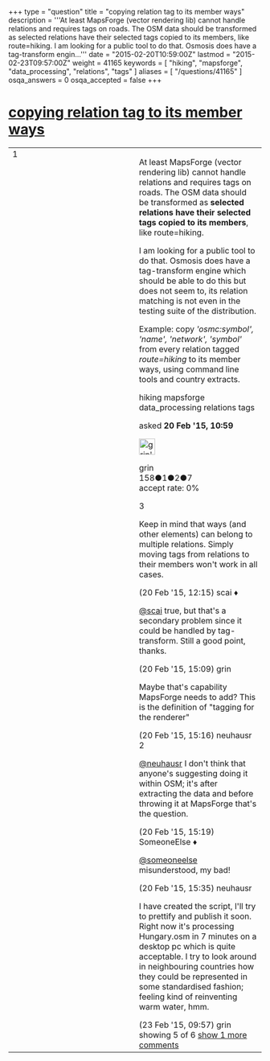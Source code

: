 +++
type = "question"
title = "copying relation tag to its member ways"
description = '''At least MapsForge (vector rendering lib) cannot handle relations and requires tags on roads. The OSM data should be transformed as selected relations have their selected tags copied to its members, like route=hiking. I am looking for a public tool to do that. Osmosis does have a tag-transform engin...'''
date = "2015-02-20T10:59:00Z"
lastmod = "2015-02-23T09:57:00Z"
weight = 41165
keywords = [ "hiking", "mapsforge", "data_processing", "relations", "tags" ]
aliases = [ "/questions/41165" ]
osqa_answers = 0
osqa_accepted = false
+++

<div class="headNormal">

# [copying relation tag to its member ways](/questions/41165/copying-relation-tag-to-its-member-ways)

</div>

<div id="main-body">

<div id="askform">

<table id="question-table" style="width:100%;">
<colgroup>
<col style="width: 50%" />
<col style="width: 50%" />
</colgroup>
<tbody>
<tr>
<td style="width: 30px; vertical-align: top"><div class="vote-buttons">
<span id="post-41165-upvote" class="ajax-command post-vote up" rel="nofollow" title="I like this post (click again to cancel)"> </span>
<div id="post-41165-score" class="post-score" title="current number of votes">
1
</div>
<span id="post-41165-downvote" class="ajax-command post-vote down" rel="nofollow" title="I dont like this post (click again to cancel)"> </span> <span id="favorite-mark" class="ajax-command favorite-mark" rel="nofollow" title="mark/unmark this question as favorite (click again to cancel)"> </span>
<div id="favorite-count" class="favorite-count">
&#10;</div>
</div></td>
<td><div id="item-right">
<div class="question-body">
<p>At least MapsForge (vector rendering lib) cannot handle relations and requires tags on roads. The OSM data should be transformed as <strong>selected relations have their selected tags copied to its members</strong>, like route=hiking.</p>
<p>I am looking for a public tool to do that. Osmosis does have a tag-transform engine which should be able to do this but does not seem to, its relation matching is not even in the testing suite of the distribution.</p>
<p>Example: copy <em>'osmc:symbol', 'name', 'network', 'symbol'</em> from every relation tagged <em>route=hiking</em> to its member ways, using command line tools and country extracts.</p>
</div>
<div id="question-tags" class="tags-container tags">
<span class="post-tag tag-link-hiking" rel="tag" title="see questions tagged &#39;hiking&#39;">hiking</span> <span class="post-tag tag-link-mapsforge" rel="tag" title="see questions tagged &#39;mapsforge&#39;">mapsforge</span> <span class="post-tag tag-link-data_processing" rel="tag" title="see questions tagged &#39;data_processing&#39;">data_processing</span> <span class="post-tag tag-link-relations" rel="tag" title="see questions tagged &#39;relations&#39;">relations</span> <span class="post-tag tag-link-tags" rel="tag" title="see questions tagged &#39;tags&#39;">tags</span>
</div>
<div id="question-controls" class="post-controls">
&#10;</div>
<div class="post-update-info-container">
<div class="post-update-info post-update-info-user">
<p>asked <strong>20 Feb '15, 10:59</strong></p>
<img src="https://secure.gravatar.com/avatar/543f907c30de5772ec0625b82264c188?s=32&amp;d=identicon&amp;r=g" class="gravatar" width="32" height="32" alt="grin&#39;s gravatar image" />
<p><span>grin</span><br />
<span class="score" title="158 reputation points">158</span><span title="1 badges"><span class="badge1">●</span><span class="badgecount">1</span></span><span title="2 badges"><span class="silver">●</span><span class="badgecount">2</span></span><span title="7 badges"><span class="bronze">●</span><span class="badgecount">7</span></span><br />
<span class="accept_rate" title="Rate of the user&#39;s accepted answers">accept rate:</span> <span title="grin has no accepted answers">0%</span></p>
</div>
</div>
<div id="comments-container-41165" class="comments-container">
<span id="41171"></span>
<div id="comment-41171" class="comment">
<div id="post-41171-score" class="comment-score">
3
</div>
<div class="comment-text">
<p>Keep in mind that ways (and other elements) can belong to multiple relations. Simply moving tags from relations to their members won't work in all cases.</p>
</div>
<div id="comment-41171-info" class="comment-info">
<span class="comment-age">(20 Feb '15, 12:15)</span> <span class="comment-user userinfo">scai ♦</span>
</div>
</div>
<span id="41180"></span>
<div id="comment-41180" class="comment">
<div id="post-41180-score" class="comment-score">
&#10;</div>
<div class="comment-text">
<p><a href="http://help.openstreetmap.org/users/158/scai">@scai</a> true, but that's a secondary problem since it could be handled by tag-transform. Still a good point, thanks.</p>
</div>
<div id="comment-41180-info" class="comment-info">
<span class="comment-age">(20 Feb '15, 15:09)</span> <span class="comment-user userinfo">grin</span>
</div>
</div>
<span id="41181"></span>
<div id="comment-41181" class="comment">
<div id="post-41181-score" class="comment-score">
&#10;</div>
<div class="comment-text">
<p>Maybe that's capability MapsForge needs to add? This is the definition of "tagging for the renderer"</p>
</div>
<div id="comment-41181-info" class="comment-info">
<span class="comment-age">(20 Feb '15, 15:16)</span> <span class="comment-user userinfo">neuhausr</span>
</div>
</div>
<span id="41182"></span>
<div id="comment-41182" class="comment">
<div id="post-41182-score" class="comment-score">
2
</div>
<div class="comment-text">
<p><a href="http://help.openstreetmap.org/users/595/neuhausr">@neuhausr</a> I don't think that anyone's suggesting doing it within OSM; it's after extracting the data and before throwing it at MapsForge that's the question.</p>
</div>
<div id="comment-41182-info" class="comment-info">
<span class="comment-age">(20 Feb '15, 15:19)</span> <span class="comment-user userinfo">SomeoneElse ♦</span>
</div>
</div>
<span id="41184"></span>
<div id="comment-41184" class="comment">
<div id="post-41184-score" class="comment-score">
&#10;</div>
<div class="comment-text">
<p><a href="http://help.openstreetmap.org/users/387/someoneelse">@someoneelse</a> misunderstood, my bad!</p>
</div>
<div id="comment-41184-info" class="comment-info">
<span class="comment-age">(20 Feb '15, 15:35)</span> <span class="comment-user userinfo">neuhausr</span>
</div>
</div>
<span id="41265"></span>
<div id="comment-41265" class="comment not_top_scorer">
<div id="post-41265-score" class="comment-score">
&#10;</div>
<div class="comment-text">
<p>I have created the script, I'll try to prettify and publish it soon. Right now it's processing Hungary.osm in 7 minutes on a desktop pc which is quite acceptable. I try to look around in neighbouring countries how they could be represented in some standardised fashion; feeling kind of reinventing warm water, hmm.</p>
</div>
<div id="comment-41265-info" class="comment-info">
<span class="comment-age">(23 Feb '15, 09:57)</span> <span class="comment-user userinfo">grin</span>
</div>
</div>
</div>
<div id="comment-tools-41165" class="comment-tools">
<span class="comments-showing"> showing 5 of 6 </span> <a href="#" class="show-all-comments-link">show 1 more comments</a>
</div>
<div class="clear">
&#10;</div>
<div id="comment-41165-form-container" class="comment-form-container">
&#10;</div>
<div class="clear">
&#10;</div>
</div></td>
</tr>
</tbody>
</table>

</div>

</div>

